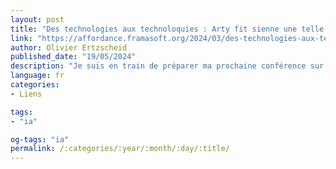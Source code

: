 ```yaml
---
layout: post
title: "Des technologies aux technoloquies : Arty fit sienne une telle engeance"
link: "https://affordance.framasoft.org/2024/03/des-technologies-aux-technoloquies-arty-fit-sienne-une-telle-engeance"
author: Olivier Ertzscheid
published_date: "19/05/2024"
description: "Je suis en train de préparer ma prochaine conférence sur le thème des artefacts génératifs, dans un format « apéro-chercheur ». Et la préparant je voulais partager ici quelques réflexions que je n’aurai peut-être pas le temps d’approfondir la semaine prochaine."
language: fr
categories:
- Liens

tags:
- "ia"

og-tags: "ia"
permalink: /:categories/:year/:month/:day/:title/
---
```

